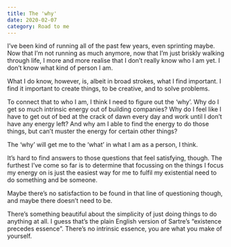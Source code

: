 ```yaml
---
title: The 'why'
date: 2020-02-07
category: Road to me
---
```



I’ve been kind of running all of the past few years, even sprinting maybe. Now that I’m not running as much anymore, now that I’m just briskly walking through life, I more and more realise that I don’t really know who I am yet. I don’t know what kind of person I am.

What I do know, however, is, albeit in broad strokes, what I find important. I find it important to create things, to be creative, and to solve problems.

To connect that to who I am, I think I need to figure out the ‘why’. Why do I get so much intrinsic energy out of building companies? Why do I feel like I have to get out of bed at the crack of dawn every day and work until I don’t have any energy left? And why am I able to find the energy to do those things, but can’t muster the energy for certain other things?

The ‘why’ will get me to the ‘what’ in what I am as a person, I think.

It’s hard to find answers to those questions that feel satisfying, though. The furthest I’ve come so far is to determine that focussing on the things I focus my energy on is just the easiest way for me to fulfil my existential need to do something and be someone.

Maybe there’s no satisfaction to be found in that line of questioning though, and maybe there doesn’t need to be. 

There’s something beautiful about the simplicity of just doing things to do anything at all. I guess that’s the plain English version of Sartre’s “existence precedes essence”. There’s no intrinsic essence, you are what you make of yourself.
